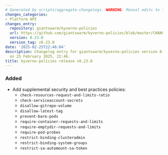 ```yaml
---
# Generated by scripts/aggregate-changelogs. WARNING: Manual edits to this files will be overwritten.
changes_categories:
- Platform API
changes_entry:
  repository: giantswarm/kyverno-policies
  url: https://github.com/giantswarm/kyverno-policies/blob/master/CHANGELOG.md#0230---2025-02-25
  version: 0.23.0
  version_tag: v0.23.0
date: '2025-02-25T22:46:04'
description: Changelog entry for giantswarm/kyverno-policies version 0.23.0, published
  on 25 February 2025, 22:46.
title: kyverno-policies release v0.23.0
---
```


### Added
- Add supplemental security and best practices policies:
  - `check-resources-request-and-limits-ratio`
  - `check-serviceaccount-secrets`
  - `disallow-gitrepo-volume`
  - `disallow-latest-tag`
  - `prevent-bare-pods`
  - `require-container-requests-and-limits`
  - `require-emptydir-requests-and-limits`
  - `require-pod-probes`
  - `restrict-binding-clusteradmin`
  - `restrict-binding-system-groups`
  - `restrict-sa-automount-sa-token`
